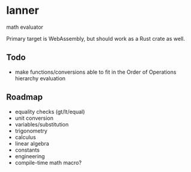 # lanner

math evaluator

Primary target is WebAssembly, but should work as a Rust crate as well.

## Todo

+ make functions/conversions able to fit in the Order of Operations hierarchy evaluation

## Roadmap

+ equality checks (gt/lt/equal)
+ unit conversion
+ variables/substitution
+ trigonometry
+ calculus
+ linear algebra
+ constants
+ engineering
+ compile-time math macro?

